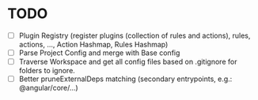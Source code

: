 # TODO

- [ ] Plugin Registry (register plugins (collection of rules and actions), rules, actions, ..., Action Hashmap, Rules Hashmap)
- [ ] Parse Project Config and merge with Base config
- [ ] Traverse Workspace and get all config files based on .gitignore for folders to ignore.
- [ ] Better pruneExternalDeps matching (secondary entrypoints, e.g.: @angular/core/...)